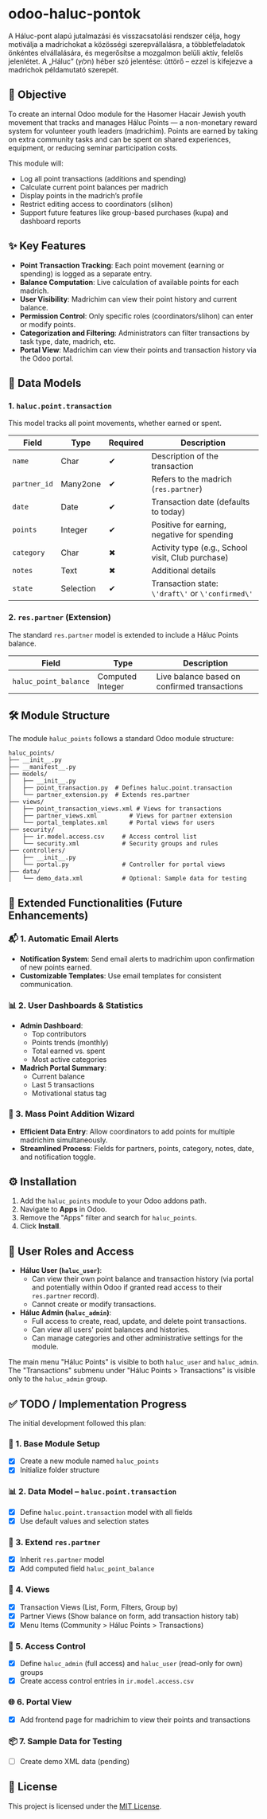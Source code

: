 # odoo-haluc-pontok

A Háluc-pont alapú jutalmazási és visszacsatolási rendszer célja, hogy motiválja a madrichokat a közösségi szerepvállalásra, a többletfeladatok önkéntes elvállalására, és megerősítse a mozgalmon belüli aktív, felelős jelenlétet. A „Háluc” (חלוץ) héber szó jelentése: úttörő – ezzel is kifejezve a madrichok példamutató szerepét.

## 🎯 Objective
To create an internal Odoo module for the Hasomer Hacair Jewish youth movement that tracks and manages Háluc Points — a non-monetary reward system for volunteer youth leaders (madrichim). Points are earned by taking on extra community tasks and can be spent on shared experiences, equipment, or reducing seminar participation costs.

This module will:
- Log all point transactions (additions and spending)
- Calculate current point balances per madrich
- Display points in the madrich’s profile
- Restrict editing access to coordinators (slihon)
- Support future features like group-based purchases (kupa) and dashboard reports

## ✨ Key Features
- **Point Transaction Tracking**: Each point movement (earning or spending) is logged as a separate entry.
- **Balance Computation**: Live calculation of available points for each madrich.
- **User Visibility**: Madrichim can view their point history and current balance.
- **Permission Control**: Only specific roles (coordinators/slihon) can enter or modify points.
- **Categorization and Filtering**: Administrators can filter transactions by task type, date, madrich, etc.
- **Portal View**: Madrichim can view their points and transaction history via the Odoo portal.

## 💾 Data Models

### 1. `haluc.point.transaction`
This model tracks all point movements, whether earned or spent.

| Field         | Type      | Required | Description                                     |
|---------------|-----------|----------|-------------------------------------------------|
| `name`        | Char      | ✔        | Description of the transaction                  |
| `partner_id`  | Many2one  | ✔        | Refers to the madrich (`res.partner`)           |
| `date`        | Date      | ✔        | Transaction date (defaults to today)            |
| `points`      | Integer   | ✔        | Positive for earning, negative for spending     |
| `category`    | Char      | ✖        | Activity type (e.g., School visit, Club purchase) |
| `notes`       | Text      | ✖        | Additional details                              |
| `state`       | Selection | ✔        | Transaction state: `\'draft\'` or `\'confirmed\'`   |

### 2. `res.partner` (Extension)
The standard `res.partner` model is extended to include a Háluc Points balance.

| Field                 | Type             | Description                                       |
|-----------------------|------------------|---------------------------------------------------|
| `haluc_point_balance` | Computed Integer | Live balance based on confirmed transactions      |

## 🛠️ Module Structure
The module `haluc_points` follows a standard Odoo module structure:

```
haluc_points/
├── __init__.py
├── __manifest__.py
├── models/
│   ├── __init__.py
│   ├── point_transaction.py  # Defines haluc.point.transaction
│   └── partner_extension.py  # Extends res.partner
├── views/
│   ├── point_transaction_views.xml # Views for transactions
│   ├── partner_views.xml         # Views for partner extension
│   └── portal_templates.xml      # Portal views for users
├── security/
│   ├── ir.model.access.csv     # Access control list
│   └── security.xml            # Security groups and rules
├── controllers/
│   ├── __init__.py
│   └── portal.py               # Controller for portal views
├── data/
│   └── demo_data.xml           # Optional: Sample data for testing
```

## 🚀 Extended Functionalities (Future Enhancements)

### 📬 1. Automatic Email Alerts
- **Notification System**: Send email alerts to madrichim upon confirmation of new points earned.
- **Customizable Templates**: Use email templates for consistent communication.

### 📊 2. User Dashboards & Statistics
- **Admin Dashboard**:
    - Top contributors
    - Points trends (monthly)
    - Total earned vs. spent
    - Most active categories
- **Madrich Portal Summary**:
    - Current balance
    - Last 5 transactions
    - Motivational status tag

### 🧙 3. Mass Point Addition Wizard
- **Efficient Data Entry**: Allow coordinators to add points for multiple madrichim simultaneously.
- **Streamlined Process**: Fields for partners, points, category, notes, date, and notification toggle.

## ⚙️ Installation
1. Add the `haluc_points` module to your Odoo addons path.
2. Navigate to **Apps** in Odoo.
3. Remove the "Apps" filter and search for `haluc_points`.
4. Click **Install**.

## 👤 User Roles and Access
- **Háluc User (`haluc_user`)**:
    - Can view their own point balance and transaction history (via portal and potentially within Odoo if granted read access to their `res.partner` record).
    - Cannot create or modify transactions.
- **Háluc Admin (`haluc_admin`)**:
    - Full access to create, read, update, and delete point transactions.
    - Can view all users\' point balances and histories.
    - Can manage categories and other administrative settings for the module.

The main menu "Háluc Points" is visible to both `haluc_user` and `haluc_admin`. The "Transactions" submenu under "Háluc Points > Transactions" is visible only to the `haluc_admin` group.

## ✅ TODO / Implementation Progress
The initial development followed this plan:

### 🔧 1. Base Module Setup
- [x] Create a new module named `haluc_points`
- [x] Initialize folder structure

### 📊 2. Data Model – `haluc.point.transaction`
- [x] Define `haluc.point.transaction` model with all fields
- [x] Use default values and selection states

### 👥 3. Extend `res.partner`
- [x] Inherit `res.partner` model
- [x] Add computed field `haluc_point_balance`

### 🧩 4. Views
- [x] Transaction Views (List, Form, Filters, Group by)
- [x] Partner Views (Show balance on form, add transaction history tab)
- [x] Menu Items (Community > Háluc Points > Transactions)

### 🔐 5. Access Control
- [x] Define `haluc_admin` (full access) and `haluc_user` (read-only for own) groups
- [x] Create access control entries in `ir.model.access.csv`

### 🌐 6. Portal View
- [x] Add frontend page for madrichim to view their points and transactions

### 📦 7. Sample Data for Testing
- [ ] Create demo XML data (pending)

## 📄 License
This project is licensed under the [MIT License](LICENSE).

